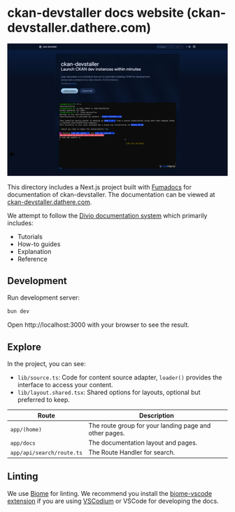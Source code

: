# ckan-devstaller docs website (ckan-devstaller.dathere.com)

![Docs landing page example](./public/docs-home-example.png)

This directory includes a Next.js project built with [Fumadocs](https://github.com/fuma-nama/fumadocs) for documentation of ckan-devstaller. The documentation can be viewed at [ckan-devstaller.dathere.com](https://ckan-devstaller.dathere.com).

We attempt to follow the [Divio documentation system](https://docs.divio.com/documentation-system/) which primarily includes:

- Tutorials
- How-to guides
- Explanation
- Reference

## Development

Run development server:

```bash
bun dev
```

Open http://localhost:3000 with your browser to see the result.

## Explore

In the project, you can see:

- `lib/source.ts`: Code for content source adapter, `loader()` provides the interface to access your content.
- `lib/layout.shared.tsx`: Shared options for layouts, optional but preferred to keep.

| Route                     | Description                                            |
| ------------------------- | ------------------------------------------------------ |
| `app/(home)`              | The route group for your landing page and other pages. |
| `app/docs`                | The documentation layout and pages.                    |
| `app/api/search/route.ts` | The Route Handler for search.                          |

## Linting

We use [Biome](https://biomejs.dev) for linting. We recommend you install the [biome-vscode extension](https://github.com/biomejs/biome-vscode) if you are using [VSCodium](https://vscodium.com/) or VSCode for developing the docs.
